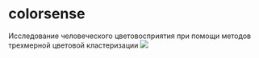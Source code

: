 # colorsense
Исследование человеческого цветовосприятия при помощи методов трехмерной цветовой кластеризации
![](images/colorsenseback.png)
